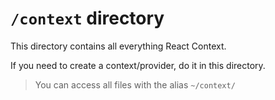 # `/context` directory

This directory contains all everything React Context.

If you need to create a context/provider, do it in this directory.

> You can access all files with the alias `~/context/`